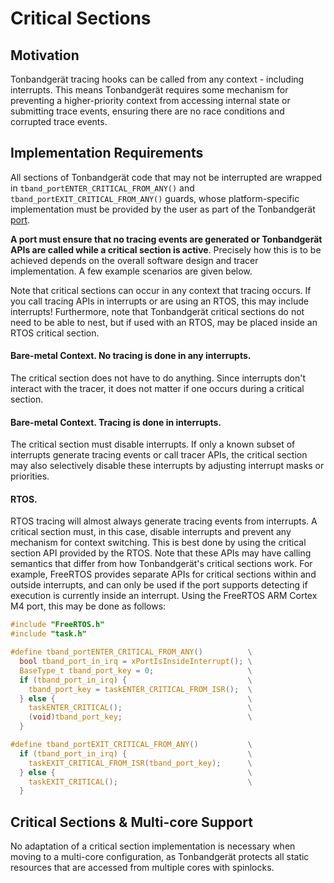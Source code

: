 # Critical Sections

## Motivation

Tonbandgerät tracing hooks can be called from any context - including interrupts. This means Tonbandgerät
requires some mechanism for preventing a higher-priority context from accessing internal state or
submitting trace events, ensuring there are no race conditions and corrupted trace events.

## Implementation Requirements

All sections of Tonbandgerät code that may not be interrupted are wrapped in
`tband_portENTER_CRITICAL_FROM_ANY()` and `tband_portEXIT_CRITICAL_FROM_ANY()` guards,
whose platform-specific implementation must be provided by the user as part of the
Tonbandgerät [port](./porting.md).

**A port must ensure that no tracing events are generated or Tonbandgerät APIs are called
while a critical section is active**. Precisely how this is to be achieved depends on the overall
software design and tracer implementation. A few example scenarios are given below.

Note that critical sections can occur in any context that tracing occurs. If you call tracing APIs in
interrupts or are using an RTOS, this may include interrupts! Furthermore, note that Tonbandgerät
critical sections do not need to be able to nest, but if used with an RTOS, may be placed
inside an RTOS critical section.

#### Bare-metal Context. No tracing is done in any interrupts.

The critical section does not have to do anything. Since interrupts don't interact with the tracer,
it does not matter if one occurs during a critical section.

#### Bare-metal Context. Tracing is done in interrupts.

The critical section must disable interrupts. If only a known subset of interrupts generate tracing
events or call tracer APIs, the critical section may also selectively disable these interrupts by
adjusting interrupt masks or priorities.

#### RTOS.

RTOS tracing will almost always generate tracing events from interrupts. A critical section must,
in this case, disable interrupts and prevent any mechanism for context switching. This is best done
by using the critical section API provided by the RTOS. Note that these APIs may have calling
semantics that differ from how Tonbandgerät's critical sections work. For example, FreeRTOS
provides separate APIs for critical sections within and outside interrupts, and can only
be used if the port supports detecting if execution is currently inside an interrupt. Using the
FreeRTOS ARM Cortex M4 port, this may be done as follows:

```c
#include "FreeRTOS.h"
#include "task.h"

#define tband_portENTER_CRITICAL_FROM_ANY()          \
  bool tband_port_in_irq = xPortIsInsideInterrupt(); \
  BaseType_t tband_port_key = 0;                     \
  if (tband_port_in_irq) {                           \
    tband_port_key = taskENTER_CRITICAL_FROM_ISR();  \
  } else {                                           \
    taskENTER_CRITICAL();                            \
    (void)tband_port_key;                            \
  }

#define tband_portEXIT_CRITICAL_FROM_ANY()           \
  if (tband_port_in_irq) {                           \
    taskEXIT_CRITICAL_FROM_ISR(tband_port_key);      \
  } else {                                           \
    taskEXIT_CRITICAL();                             \
  }
```

## Critical Sections & Multi-core Support

No adaptation of a critical section implementation is necessary when moving to a multi-core configuration,
as Tonbandgerät protects all static resources that are accessed from multiple cores with spinlocks.
